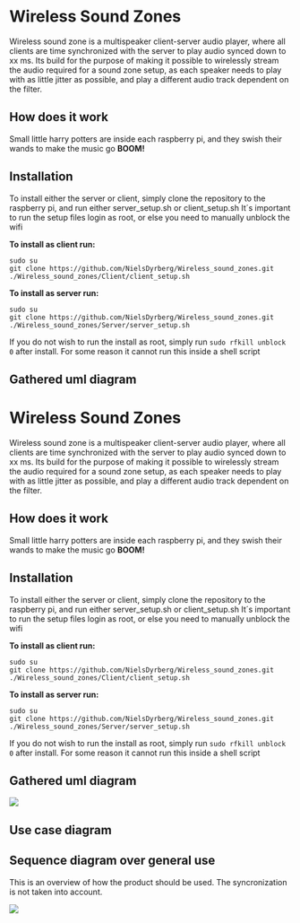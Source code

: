 <!-- 
To compile puml use: (Assuming plantuml you are in the directory)
plantuml.jar -tsvg README.md -o diagrams
-->

# Wireless Sound Zones

Wireless sound zone is a multispeaker client-server audio player, where all clients are time synchronized with the server to play audio synced down to xx ms.
Its build for the purpose of making it possible to wirelessly stream the audio required for a sound zone setup, as each speaker needs to play with as little
jitter as possible, and play a different audio track dependent on the filter.


## How does it work

Small little harry potters are inside each raspberry pi, and they swish their wands to make the music go **BOOM!**


## Installation

To install either the server or client, simply clone the repository to the raspberry pi, and run either server_setup.sh or client_setup.sh
It´s important to run the setup files login as root, or else you need to manually unblock the wifi

**To install as client run:**

    sudo su
    git clone https://github.com/NielsDyrberg/Wireless_sound_zones.git
	./Wireless_sound_zones/Client/client_setup.sh
	
**To install as server run:**

    sudo su
    git clone https://github.com/NielsDyrberg/Wireless_sound_zones.git
	./Wireless_sound_zones/Server/server_setup.sh
	
If you do not wish to run the install as root, simply run `sudo rfkill unblock 0` after install. For some reason it cannot run this inside a shell script

## Gathered uml diagram

<!--
```
@startuml class_diagram

together {
    package soundzone_client{
        class SZS_client{}
        class alsadriver{}
    }

    package soundzone_se<!-- 
To compile puml use: (Assuming plantuml you are in the directory)
plantuml.jar -tsvg README.md -o diagrams
-->

# Wireless Sound Zones

Wireless sound zone is a multispeaker client-server audio player, where all clients are time synchronized with the server to play audio synced down to xx ms.
Its build for the purpose of making it possible to wirelessly stream the audio required for a sound zone setup, as each speaker needs to play with as little
jitter as possible, and play a different audio track dependent on the filter.


## How does it work

Small little harry potters are inside each raspberry pi, and they swish their wands to make the music go **BOOM!**


## Installation

To install either the server or client, simply clone the repository to the raspberry pi, and run either server_setup.sh or client_setup.sh
It´s important to run the setup files login as root, or else you need to manually unblock the wifi

**To install as client run:**

    sudo su
    git clone https://github.com/NielsDyrberg/Wireless_sound_zones.git
	./Wireless_sound_zones/Client/client_setup.sh
	
**To install as server run:**

    sudo su
    git clone https://github.com/NielsDyrberg/Wireless_sound_zones.git
	./Wireless_sound_zones/Server/server_setup.sh
	
If you do not wish to run the install as root, simply run `sudo rfkill unblock 0` after install. For some reason it cannot run this inside a shell script

## Gathered uml diagram

<!--
```
@startuml class_diagram

together {
    package soundzone_client{
        class SZS_client{}
    }

    package soundzone_server {
        class SZS_server{}
    }
}

together {
    package alsadriver {
        class alsadriver{}
    }

    package soundzone_protocol {
        class SZP_master{}
        class SZP_slave{}

        package szp {}
    }

    package time_sync {
        class Sync_Slave {}
        class Sync_Master {}
        class TimeKeeper {}
    }

    package DataTransport{
        UDP_server --o DataTransport
        UDP_client --o DataTransport
    }
}

SZP_master --o szp
SZP_slave --o szp

SZS_client --* SZP_slave
SZS_server --* SZP_master
SZS_client --* Sync_Slave
SZS_server --* Sync_Master
SZS_client --* alsadriver
SZP_master --* UDP_client
SZP_slave --* UDP_server
Sync_Slave --* TimeKeeper
Sync_Master --* TimeKeeper
Sync_Slave --* UDP_server
Sync_Master --* UDP_client


class UDP_server {}

class UDP_client {}

class DataTransport {}

@enduml
```
-->

![](diagrams/class_diagram.svg)


## Use case diagram



## Sequence diagram over general use

This is an overview of how the product should be used.
The syncronization is not taken into account.

<!--
```
@startuml how_to_use
!pragma teoz true

actor user
participant server
participant client1
participant clientN
box
boundary speakers
end box

group Turn devices on
    user -> client1: Power on
    ...
    user -> clientN: Power on
    ...
    user -> server: Power on
end

group Sync clients
    group Sync client
        server -> client1: Sync request
        server <- client1: Sync ack
        server -> client1: Timestamps
        server <- client1: Sync ACP/DEC
    end 
    ...
    group Sync client
        server -> clientN: Sync request
        server <- clientN: Sync ack
        server -> clientN: Timestamps
        server <- clientN: Sync ACP/DEC
    end 

end

group Stream music
    group Send song
        server -> client1: Chunk[1] of song
        ...
        server -> client1: Chunk[end] of song
    end
    ...
    group Send song
        server -> clientN: Chunk[1] of song
        ...
        server -> clientN: Chunk[end] of song
    end
end

group Play song
    client1 -> speakers: Play song
    & clientN -> speakers: Play song
end

@enduml
```
-->

![](diagrams/how_to_use.svg)


